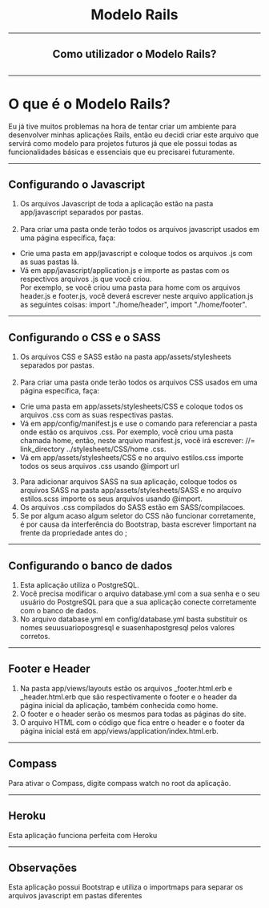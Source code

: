 <h1 align="center"> Modelo Rails </h1>
  
 <hr/>
                                                           
<h2 align="center"> Como utilizador o Modelo Rails? <h2>
	
---
	
# O que é o Modelo Rails?
	
Eu já tive muitos problemas na hora de tentar criar um ambiente para desenvolver minhas aplicações Rails, então eu decidi criar este arquivo que servirá como modelo para projetos futuros já que ele possui todas as funcionalidades básicas e essenciais que eu precisarei futuramente.

---
	
## Configurando o Javascript
   1. Os arquivos Javascript de toda a aplicação estão na pasta app/javascript separados por pastas. </br> </br>
   2. Para criar uma pasta onde terão todos os arquivos javascript usados em uma página específica, faça: 
   * Crie uma pasta em app/javascript e coloque todos os arquivos .js com as suas pastas lá. </br>
   * Vá em app/javascript/application.js e importe as pastas com os respectivos arquivos .js que você criou.  </br>
     Por exemplo, se você criou uma pasta para 
     home com os arquivos header.js e footer.js, você deverá escrever neste arquivo application.js as seguintes coisas: import "./home/header", import "./home/footer".

<hr/>


## Configurando o CSS e o SASS

1. Os arquivos CSS e SASS estão na pasta app/assets/stylesheets separados por pastas. </br> </br>
2. Para criar uma pasta onde terão todos os arquivos CSS usados em uma página específica, faça: </br>
* Crie uma pasta em app/assets/stylesheets/CSS e coloque todos os arquivos .css com as suas respectivas pastas. 
* Vá em app/config/manifest.js e use o comando para referenciar a pasta onde estão os arquivos .css.
Por exemplo, você criou uma pasta chamada home, então, neste arquivo manifest.js, você irá escrever: 
//= link_directory ../stylesheets/CSS/home .css. </br>
* Vá em app/assets/stylesheets/CSS e no arquivo estilos.css importe todos os seus arquivos .css usando @import url  </br>
3. Para adicionar arquivos SASS na sua aplicação, coloque todos os arquivos SASS na pasta app/assets/stylesheets/SASS e no arquivo estilos.scss importe os seus arquivos usando @import.
4. Os arquivos .css compilados do SASS estão em SASS/compilacoes.
5. Se por algum acaso algum seletor do CSS não funcionar corretamente, é por causa da interferência do Bootstrap, basta escrever !important na frente da propriedade antes do ;
---

## Configurando o banco de dados

1. Esta aplicação utiliza o PostgreSQL.
2. Você precisa modificar o arquivo database.yml com a sua senha e o seu usuário do PostgreSQL para que a sua aplicação conecte corretamente com o banco de dados. <br/> 
3. No arquivo database.yml em config/database.yml basta substituir os nomes seuusuarioposgresql e suasenhapostgresql pelos valores corretos.

---

## Footer e Header

1. Na pasta app/views/layouts estão os arquivos _footer.html.erb e _header.html.erb que são respectivamente o footer e o header da página inicial da aplicação, também conhecida como home.
2. O footer e o header serão os mesmos para todas as páginas do site.
3. O arquivo HTML com o código que fica entre o header e o footer da página inicial está em app/views/application/index.html.erb.

---

## Compass 

Para ativar o Compass, digite compass watch no root da aplicação.

--- 

## Heroku

Esta aplicação funciona perfeita com Heroku

---

## Observações

Esta aplicação possui Bootstrap e utiliza o importmaps para separar os arquivos javascript em pastas diferentes

